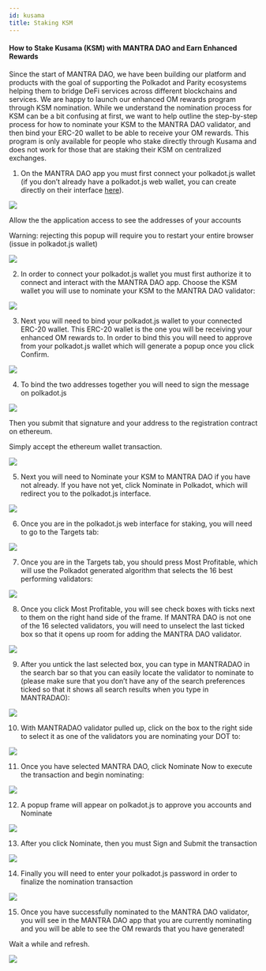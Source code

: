 ```yaml
---
id: kusama
title: Staking KSM
---
```


#### How to Stake Kusama (KSM) with MANTRA DAO and Earn Enhanced Rewards

Since the start of MANTRA DAO, we have been building our platform and products with the goal of supporting the Polkadot and Parity ecosystems helping them to bridge DeFi services across different blockchains and services. We are happy to launch our enhanced OM rewards program through KSM nomination. While we understand the nomination process for KSM can be a bit confusing at first, we want to help outline the step-by-step process for how to nominate your KSM to the MANTRA DAO validator, and then bind your ERC-20 wallet to be able to receive your OM rewards. This program is only available for people who stake directly through Kusama and does not work for those that are staking their KSM on centralized exchanges.

1. On the MANTRA DAO app you must first connect your polkadot.js wallet (if you don’t already have a polkadot.js web wallet, you can create directly on their interface [here](https://polkadot.js.org/apps/?rpc=wss%3A%2F%2Frpc.polkadot.io#/accounts)).

![](https://cdn-images-1.medium.com/max/2596/0*SfT-kWAzGFMCw3Em)

Allow the the application access to see the addresses of your accounts

Warning: rejecting this popup will require you to restart your entire browser (issue in polkadot.js wallet)

![](https://cdn-images-1.medium.com/max/2000/0*oWGd1GkZ02xwEDWY)

2. In order to connect your polkadot.js wallet you must first authorize it to connect and interact with the MANTRA DAO app. Choose the KSM wallet you will use to nominate your KSM to the MANTRA DAO validator:

![](https://cdn-images-1.medium.com/max/2000/0*0sjoSr3Gi-tce49h)

3. Next you will need to bind your polkadot.js wallet to your connected ERC-20 wallet. This ERC-20 wallet is the one you will be receiving your enhanced OM rewards to. In order to bind this you will need to approve from your polkadot.js wallet which will generate a popup once you click Confirm.

![](https://cdn-images-1.medium.com/max/2000/0*YWygWJ_aMhxi7wI8)

4. To bind the two addresses together you will need to sign the message on polkadot.js

![](https://cdn-images-1.medium.com/max/2684/0*B1zE0KunnkYO8Fal)

Then you submit that signature and your address to the registration contract on ethereum.

Simply accept the ethereum wallet transaction.

![](https://cdn-images-1.medium.com/max/2000/0*Bf-N5PyKZs5lPIGg)

5. Next you will need to Nominate your KSM to MANTRA DAO if you have not already. If you have not yet, click Nominate in Polkadot, which will redirect you to the polkadot.js interface.

![](https://cdn-images-1.medium.com/max/2000/0*G38TPwRlb5l3TvjY)

6. Once you are in the polkadot.js web interface for staking, you will need to go to the Targets tab:

![](https://cdn-images-1.medium.com/max/3200/0*zqLiWb3qZYAPxVa2)

7. Once you are in the Targets tab, you should press Most Profitable, which will use the Polkadot generated algorithm that selects the 16 best performing validators:

![](https://cdn-images-1.medium.com/max/3200/0*aOm6ny7yb_yCeXJv)

8. Once you click Most Profitable, you will see check boxes with ticks next to them on the right hand side of the frame. If MANTRA DAO is not one of the 16 selected validators, you will need to unselect the last ticked box so that it opens up room for adding the MANTRA DAO validator.

![](https://cdn-images-1.medium.com/max/3200/0*Adk2EJ-T0TJh5STC)

9. After you untick the last selected box, you can type in MANTRADAO in the search bar so that you can easily locate the validator to nominate to (please make sure that you don’t have any of the search preferences ticked so that it shows all search results when you type in MANTRADAO):

![](https://cdn-images-1.medium.com/max/3200/0*z3pBWy7SfeeCJrCQ)

10. With MANTRADAO validator pulled up, click on the box to the right side to select it as one of the validators you are nominating your DOT to:

![](https://cdn-images-1.medium.com/max/3200/0*guoESveR2cb4oHeC)

11. Once you have selected MANTRA DAO, click Nominate Now to execute the transaction and begin nominating:

![](https://cdn-images-1.medium.com/max/3200/0*LyiXVtdkFyJRaynk)

12. A popup frame will appear on polkadot.js to approve you accounts and Nominate

![](https://cdn-images-1.medium.com/max/3200/0*Us4hsAZdokroePIy)

13. After you click Nominate, then you must Sign and Submit the transaction

![](https://cdn-images-1.medium.com/max/3200/0*tWxpJUagp2e7Cohb)

14. Finally you will need to enter your polkadot.js password in order to finalize the nomination transaction

![](https://cdn-images-1.medium.com/max/2244/0*vD6U4ZqlGx1_Fdno)

15. Once you have successfully nominated to the MANTRA DAO validator, you will see in the MANTRA DAO app that you are currently nominating and you will be able to see the OM rewards that you have generated!

Wait a while and refresh.

![](https://cdn-images-1.medium.com/max/2384/0*hFDdVapaXTKkmgLt)


